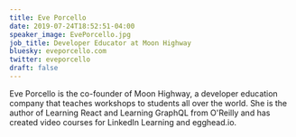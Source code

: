 ```yaml
---
title: Eve Porcello
date: 2019-07-24T18:52:51-04:00
speaker_image: EvePorcello.jpg
job_title: Developer Educator at Moon Highway
bluesky: eveporcello.com
twitter: eveporcello
draft: false
---
```

Eve Porcello is the co-founder of Moon Highway, a developer education company that teaches workshops to students all over the world. She is the author of Learning React and Learning GraphQL from O'Reilly and has created video courses for LinkedIn Learning and egghead.io.
